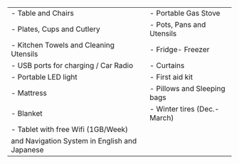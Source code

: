 | | |
| --- | --- |
| - Table and Chairs | - Portable Gas Stove |
| - Plates, Cups and Cutlery | - Pots, Pans and Utensils |
| - Kitchen Towels and Cleaning Utensils | - Fridge- Freezer |
| - USB ports for charging / Car Radio | - Curtains |
| - Portable LED light | - First aid kit |
| - Mattress | - Pillows and Sleeping bags |
| - Blanket | - Winter tires (Dec.-March) |
| - Tablet with free Wifi (1GB/Week) | |
|and Navigation System in English and Japanese